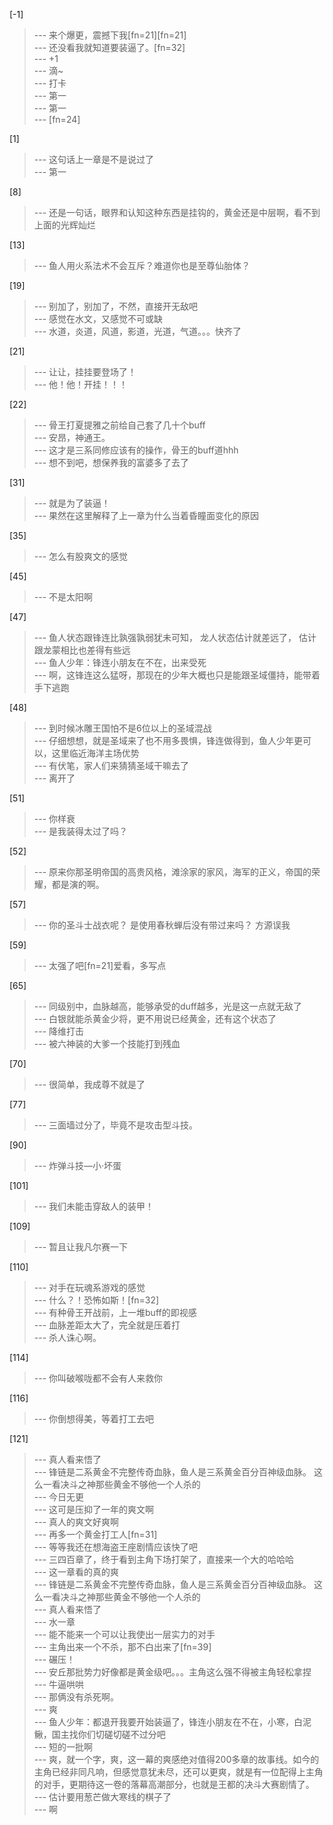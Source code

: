 
[-1] 
>--- 来个爆更，震撼下我[fn=21][fn=21]<br>
>--- 还没看我就知道要装逼了。[fn=32]<br>
>--- +1<br>
>--- 滴~<br>
>--- 打卡<br>
>--- 第一<br>
>--- 第一<br>
>--- [fn=24]<br>

[1] 
>--- 这句话上一章是不是说过了<br>
>--- 第一<br>

[8] 
>--- 还是一句话，眼界和认知这种东西是挂钩的，黄金还是中层啊，看不到上面的光辉灿烂<br>

[13] 
>--- 鱼人用火系法术不会互斥？难道你也是至尊仙胎体？<br>

[19] 
>--- 别加了，别加了，不然，直接开无敌吧<br>
>--- 感觉在水文，又感觉不可或缺<br>
>--- 水道，炎道，风道，影道，光道，气道。。。快齐了<br>

[21] 
>--- 让让，挂挂要登场了！<br>
>--- 他！他！开挂！！！<br>

[22] 
>--- 骨王打夏提雅之前给自己套了几十个buff<br>
>--- 安昂，神通王。<br>
>--- 这才是三系同修应该有的操作，骨王的buff道hhh<br>
>--- 想不到吧，想保养我的富婆多了去了<br>

[31] 
>--- 就是为了装逼！<br>
>--- 果然在这里解释了上一章为什么当着昏瞳面变化的原因<br>

[35] 
>--- 怎么有股爽文的感觉<br>

[45] 
>--- 不是太阳啊<br>

[47] 
>--- 鱼人状态跟锋连比孰强孰弱犹未可知，
龙人状态估计就差远了，
估计跟龙蒙相比也差得有些远<br>
>--- 鱼人少年：锋连小朋友在不在，出来受死<br>
>--- 啊，这锋连这么猛呀，那现在的少年大概也只是能跟圣域僵持，能带着手下逃跑<br>

[48] 
>--- 到时候冰雕王国怕不是6位以上的圣域混战<br>
>--- 仔细想想，就是圣域来了也不用多畏惧，锋连做得到，鱼人少年更可以，这里临近海洋主场优势<br>
>--- 有伏笔，家人们来猜猜圣域干嘛去了<br>
>--- 离开了<br>

[51] 
>--- 你样衰<br>
>--- 是我装得太过了吗？<br>

[52] 
>--- 原来你那圣明帝国的高贵风格，滩涂家的家风，海军的正义，帝国的荣耀，都是演的啊。<br>

[57] 
>--- 你的圣斗士战衣呢？
是使用春秋蝉后没有带过来吗？
方源误我<br>

[59] 
>--- 太强了吧[fn=21]爱看，多写点<br>

[65] 
>--- 同级别中，血脉越高，能够承受的duff越多，光是这一点就无敌了<br>
>--- 白银就能杀黄金少将，更不用说已经黄金，还有这个状态了<br>
>--- 降维打击<br>
>--- 被六神装的大爹一个技能打到残血<br>

[70] 
>--- 很简单，我成尊不就是了<br>

[77] 
>--- 三面墙过分了，毕竟不是攻击型斗技。<br>

[90] 
>--- 炸弹斗技—小·坏蛋<br>

[101] 
>--- 我们未能击穿敌人的装甲！<br>

[109] 
>--- 暂且让我凡尔赛一下<br>

[110] 
>--- 对手在玩魂系游戏的感觉<br>
>--- 什么？！恐怖如斯！[fn=32]<br>
>--- 有种骨王开战前，上一堆buff的即视感<br>
>--- 血脉差距太大了，完全就是压着打<br>
>--- 杀人诛心啊。<br>

[114] 
>--- 你叫破喉咙都不会有人来救你<br>

[116] 
>--- 你倒想得美，等着打工去吧<br>

[121] 
>--- 真人看来悟了<br>
>--- 锋链是二系黄金不完整传奇血脉，鱼人是三系黄金百分百神级血脉。
这么一看决斗之神那些黄金不够他一个人杀的<br>
>--- 今日无更<br>
>--- 这可是压抑了一年的爽文啊<br>
>--- 真人的爽文好爽啊<br>
>--- 再多一个黄金打工人[fn=31]<br>
>--- 等等我还在想海盗王座剧情应该快了吧<br>
>--- 三四百章了，终于看到主角下场打架了，直接来一个大的哈哈哈<br>
>--- 这一章看的真的爽<br>
>--- 锋链是二系黄金不完整传奇血脉，鱼人是三系黄金百分百神级血脉。
这么一看决斗之神那些黄金不够他一个人杀的<br>
>--- 真人看来悟了<br>
>--- 水一章<br>
>--- 能不能来一个可以让我使出一层实力的对手<br>
>--- 主角出来一个不杀，那不白出来了[fn=39]<br>
>--- 碾压！<br>
>--- 安丘那批势力好像都是黄金级吧。。。主角这么强不得被主角轻松拿捏<br>
>--- 牛逼哄哄<br>
>--- 那俩没有杀死啊。<br>
>--- 爽<br>
>--- 鱼人少年：都退开我要开始装逼了，锋连小朋友在不在，小寒，白泥鳅，国主找你们切磋切磋不过分吧<br>
>--- 短的一批啊<br>
>--- 爽，就一个字，爽，这一幕的爽感绝对值得200多章的故事线。如今的主角已经非同凡响，但感觉意犹未尽，还可以更爽，就是有一位配得上主角的对手，更期待这一卷的落幕高潮部分，也就是王都的决斗大赛剧情了。<br>
>--- 估计要用葱芒做大寒线的棋子了<br>
>--- 啊<br>
